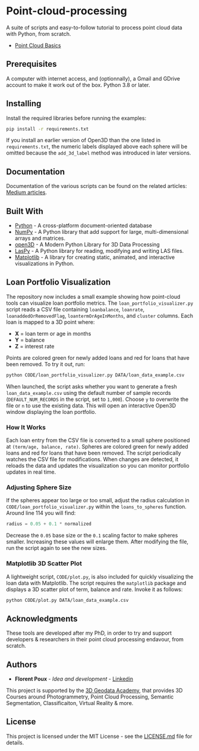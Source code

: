 # Point-cloud-processing
A suite of scripts and easy-to-follow tutorial to process point cloud data with Python, from scratch.
* [Point Cloud Basics](https://towardsdatascience.com/discover-3d-point-cloud-processing-with-python-6112d9ee38e7)

## Prerequisites

A computer with internet access, and (optionnally), a Gmail and GDrive account to make it work out of the box.
Python 3.8 or later.

## Installing

Install the required libraries before running the examples:

```bash
pip install -r requirements.txt
```

If you install an earlier version of Open3D than the one listed in
``requirements.txt``, the numeric labels displayed above each sphere
will be omitted because the ``add_3d_label`` method was introduced in
later versions.

## Documentation

Documentation of the various scripts can be found on the related articles: [Medium articles](https://medium.com/@florentpoux).

## Built With

* [Python](https://www.python.org/) - A cross-platform document-oriented database
* [NumPy](https://numpy.org/) - A Python library that add support for large, multi-dimensional arrays and matrices.
* [open3D](http://www.open3d.org/) - A Modern Python Library for 3D Data Processing
* [LasPy](https://laspy.readthedocs.io/en/latest/) - A Python library for reading, modifying and writing LAS files. 
* [Matplotlib](https://matplotlib.org/) - A library for creating static, animated, and interactive visualizations in Python.

## Loan Portfolio Visualization

The repository now includes a small example showing how point-cloud tools can visualize
loan portfolio metrics. The `loan_portfolio_visualizer.py` script reads a CSV file
containing `loanbalance`, `loanrate`, `loanaddedOrRemovedFlag`,
`loantermOrAgeInMonths`, and `cluster` columns. Each loan is mapped to a 3D point where:

* **X** = loan term or age in months
* **Y** = balance
* **Z** = interest rate

Points are colored green for newly added loans and red for loans that have been
removed. To try it out, run:

```bash
python CODE/loan_portfolio_visualizer.py DATA/loan_data_example.csv
```

When launched, the script asks whether you want to generate a fresh
``loan_data_example.csv`` using the default number of sample records
(``DEFAULT_NUM_RECORDS`` in the script, set to ``1,000``). Choose ``y`` to overwrite
the file or ``n`` to use the existing data. This will open an interactive
Open3D window displaying the loan portfolio.

### How It Works

Each loan entry from the CSV file is converted to a small sphere positioned at
``(term/age, balance, rate)``. Spheres are colored green for newly added loans
and red for loans that have been removed. The script periodically watches the
CSV file for modifications. When changes are detected, it reloads the data and
updates the visualization so you can monitor portfolio updates in real time.

### Adjusting Sphere Size

If the spheres appear too large or too small, adjust the radius calculation in
``CODE/loan_portfolio_visualizer.py`` within the ``loans_to_spheres`` function.
Around line 114 you will find:

```python
radius = 0.05 + 0.1 * normalized
```

Decrease the ``0.05`` base size or the ``0.1`` scaling factor to make spheres
smaller. Increasing these values will enlarge them. After modifying the file,
run the script again to see the new sizes.

### Matplotlib 3D Scatter Plot

A lightweight script, `CODE/plot.py`, is also included for quickly
visualizing the loan data with Matplotlib. The script requires the
`matplotlib` package and displays a 3D scatter plot of term, balance
and rate. Invoke it as follows:

```bash
python CODE/plot.py DATA/loan_data_example.csv
```

## Acknowledgments

These tools are developed after my PhD, in order to try and support developers & researchers in their point cloud processing endavour, from scratch.

## Authors

* **Florent Poux** - *Idea and development* - [Linkedin](https://twitter.com/ga_nys)

This project is supported by the [3D Geodata Academy](https://learngeodata.eu), that provides 3D Courses around Photogrammetry, Point Cloud Processing, Semantic Segmentation, Classificaiton, Virtual Reality & more.

## License

This project is licensed under the MIT License - see the [LICENSE.md](LICENSE) file for details.
